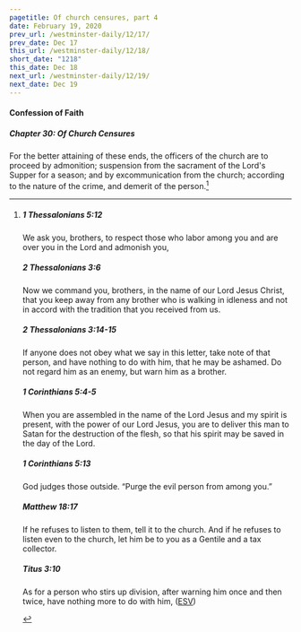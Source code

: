 ```yaml
---
pagetitle: Of church censures, part 4
date: February 19, 2020
prev_url: /westminster-daily/12/17/
prev_date: Dec 17
this_url: /westminster-daily/12/18/
short_date: "1218"
this_date: Dec 18
next_url: /westminster-daily/12/19/
next_date: Dec 19
---
```


#### Confession of Faith

##### Chapter 30: Of Church Censures

For the better attaining of these ends, the officers of the church are to proceed by admonition; suspension from the sacrament of the Lord's Supper for a season; and by excommunication from the church; according to the nature of the crime, and demerit of the person.[^fnref:wcf1]

[^fnref:wcf1]: <div class="esv"><h5>1 Thessalonians 5:12</h5> <div class="esv-text"> <p id="p52005012.05-1">We ask you, brothers, to respect those who labor among you and are over you in the Lord and admonish you,</p> </div><h5>2 Thessalonians 3:6</h5> <div class="esv-text"> <p id="p53003006.04-2">Now we command you, brothers, in the name of our Lord Jesus Christ, that you keep away from any brother who is walking in idleness and not in accord with the tradition that you received from us.</p> </div><h5>2 Thessalonians 3:14-15</h5> <div class="esv-text"><p id="p53003014.01-3">If anyone does not obey what we say in this letter, take note of that person, and have nothing to do with him, that he may be ashamed. Do not regard him as an enemy, but warn him as a brother.</p> </div><h5>1 Corinthians 5:4-5</h5> <div class="esv-text"><p id="p46005004.01-4">When you are assembled in the name of the Lord Jesus and my spirit is present, with the power of our Lord Jesus, you are to deliver this man to Satan for the destruction of the flesh, so that his spirit may be saved in the day of the Lord.</p> </div><h5>1 Corinthians 5:13</h5> <div class="esv-text"><p id="p46005013.01-5">God judges those outside. &#8220;Purge the evil person from among you.&#8221;</p> </div><h5>Matthew 18:17</h5> <div class="esv-text"><p id="p40018017.01-6"><span class="woc">If he refuses to listen to them, tell it to the church. And if he refuses to listen even to the church, let him be to you as a Gentile and a tax collector.</span></p> </div><h5>Titus 3:10</h5> <div class="esv-text"><p id="p56003010.01-7">As for a person who stirs up division, after warning him once and then twice, have nothing more to do with him,  (<a href="http://www.esv.org" class="copyright">ESV</a>)</p> </div> </div>

